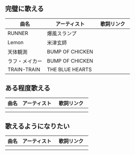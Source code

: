 ## 完璧に歌える

|  曲名  | アーティスト  | 歌詞リンク　|
| ---- | ---- | ----|
|  RUNNER  |  爆風スランプ  |  |
|  Lemon  |  米津玄師  |  |
|  天体観測  |  BUMP OF CHICKEN  |  |
|  ラフ・メイカー  |  BUMP OF CHICKEN  |  |
|  TRAIN-TRAIN  |  THE BLUE HEARTS  |  |




## ある程度歌える

|  曲名  | アーティスト  | 歌詞リンク　|
| ---- | ---- | ----|
|    |    |  |
|    |    |  |



## 歌えるようになりたい

|  曲名  | アーティスト  | 歌詞リンク　|
| ---- | ---- | ----|
|    |    |  |
|    |    |  |